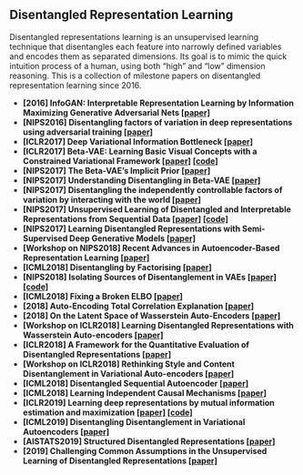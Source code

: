## Disentangled Representation Learning

Disentangled representations learning is an unsupervised learning technique that disentangles each feature into narrowly defined variables and encodes them as separated dimensions.
Its goal is to mimic the quick intuition process of a human, using both “high” and “low” dimension reasoning.
This is a collection of milestone papers on disentangled representation learning since 2016.

* **[2016] InfoGAN: Interpretable Representation Learning by Information Maximizing Generative Adversarial Nets [[paper]](https://arxiv.org/pdf/1606.03657v1.pdf)**
* **[NIPS2016] Disentangling factors of variation in deep representations using adversarial training [[paper]](https://arxiv.org/pdf/1611.03383.pdf)**
* **[ICLR2017] Deep Variational Information Bottleneck [[paper]](https://arxiv.org/abs/1612.00410)**
* **[ICLR2017] Beta-VAE: Learning Basic Visual Concepts with a Constrained Variational Framework [[paper]](https://openreview.net/forum?id=Sy2fzU9gl) [[code]](https://github.com/katalinic/betaVAE)**
* **[NIPS2017] The Beta-VAE’s Implicit Prior [[paper]](http://bayesiandeeplearning.org/2017/papers/66.pdf)**
* **[NIPS2017] Understanding Disentangling in Beta-VAE [[paper]](https://arxiv.org/pdf/1804.03599.pdf)**
* **[NIPS2017] Disentangling the independently controllable factors of variation by interacting with the world [[paper]](https://arxiv.org/pdf/1802.09484.pdf)**
* **[NIPS2017] Unsupervised Learning of Disentangled and Interpretable Representations from Sequential Data [[paper]](https://arxiv.org/pdf/1709.07902.pdf) [[code]](https://github.com/wnhsu/ScalableFHVAE)**
* **[NIPS2017] Learning Disentangled Representations with Semi-Supervised Deep Generative Models [[paper]](https://arxiv.org/pdf/1706.00400.pdf)**
* **[Workshop on NIPS2018] Recent Advances in Autoencoder-Based Representation Learning [[paper]](http://bayesiandeeplearning.org/2018/papers/151.pdf?fbclid=IwAR0AKPuAsCFFsTCJ52o6-BkJebR9UuURnesksd1wf5QfLvuU2LBetc7moKc)**
* **[ICML2018] Disentangling by Factorising [[paper]](https://arxiv.org/pdf/1802.05983.pdf)**
* **[NIPS2018] Isolating Sources of Disentanglement in VAEs [[paper]](https://arxiv.org/pdf/1802.04942v5.pdf) [[code]](https://github.com/rtqichen/beta-tcvae)**
* **[ICML2018] Fixing a Broken ELBO [[paper]](https://arxiv.org/pdf/1711.00464.pdf)**
* **[2018] Auto-Encoding Total Correlation Explanation [[paper]](https://arxiv.org/pdf/1802.05822v1.pdf)**
* **[2018] On the Latent Space of Wasserstein Auto-Encoders [[paper]](https://arxiv.org/pdf/1802.03761.pdf)**
* **[Workshop on ICLR2018] Learning Disentangled Representations with Wasserstein Auto-encoders [[paper]](https://openreview.net/pdf?id=Hy79-UJPM)**
* **[ICLR2018] A Framework for the Quantitative Evaluation of Disentangled Representations [[paper]](https://openreview.net/pdf?id=By-7dz-AZ)**
* **[Workshop on ICLR2018] Rethinking Style and Content Disentanglement in Variational Auto-encoders [[paper]](https://openreview.net/pdf?id=B1rQtwJDG)**
* **[ICML2018] Disentangled Sequential Autoencoder [[paper]](https://arxiv.org/pdf/1803.02991.pdf)**
* **[ICML2018] Learning Independent Causal Mechanisms [[paper]](https://arxiv.org/pdf/1712.00961.pdf)**
* **[ICLR2019] Learning deep representations by mutual information estimation and maximization [[paper]](https://arxiv.org/abs/1808.06670) [[code]](https://github.com/rdevon/DIM)**
* **[ICML2019] Disentangling Disentanglement in Variational Autoencoders [[paper]](https://arxiv.org/pdf/1812.02833v3.pdf)**
* **[AISTATS2019] Structured Disentangled Representations [[paper]](https://arxiv.org/pdf/1804.02086.pdf)**
* **[2019] Challenging Common Assumptions in the Unsupervised Learning of Disentangled Representations [[paper]](https://arxiv.org/pdf/1811.12359v3.pdf)**
